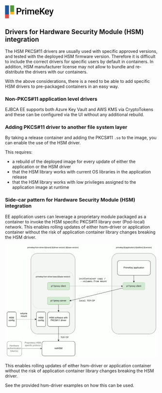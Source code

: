 ![PrimeKey](../primekey_logo.png)

## Drivers for Hardware Security Module (HSM) integration

The HSM PKCS#11 drivers are usually used with specific approved versions, and tested with the deployed HSM firmware version. Therefore it is difficult to include the correct drivers for specific users by default in containers. In addition, HSM manufacturer license may not allow to bundle and re-distribute the drivers with our containers.

With the above considerations, there is a need to be able to add specific HSM drivers to pre-packaged containers in an easy way.

### Non-PKCS#11 application level drivers

EJBCA EE supports both Azure Key Vault and AWS KMS via CryptoTokens and these can be configured via the UI without any additional rebuild.

### Adding PKCS#11 driver to another file system layer

By taking a release container and adding the PKCS#11 `.so` to the image, you can enable the use of the HSM driver.

This requires:
* a rebuild of the deployed image for every update of either the application or the HSM driver
* that the HSM library works with current OS libraries in the application release
* that the HSM library works with low privileges assigned to the application image at runtime

### Side-car pattern for Hardware Security Module (HSM) integration

EE application users can leverage a proprietary module packaged as a container to invoke the HSM specific PKCS#11 library over (Pod-local) network. This enables rolling updates of either hsm-driver or application container without the risk of application container library changes breaking the HSM driver.

<a href="hsm-driver-pattern.png"><img src="hsm-driver-pattern.png" width="720"/></a>

This enables rolling updates of either hsm-driver or application container without the risk of application container library changes breaking the HSM driver.

See the provided hsm-driver examples on how this can be used.
